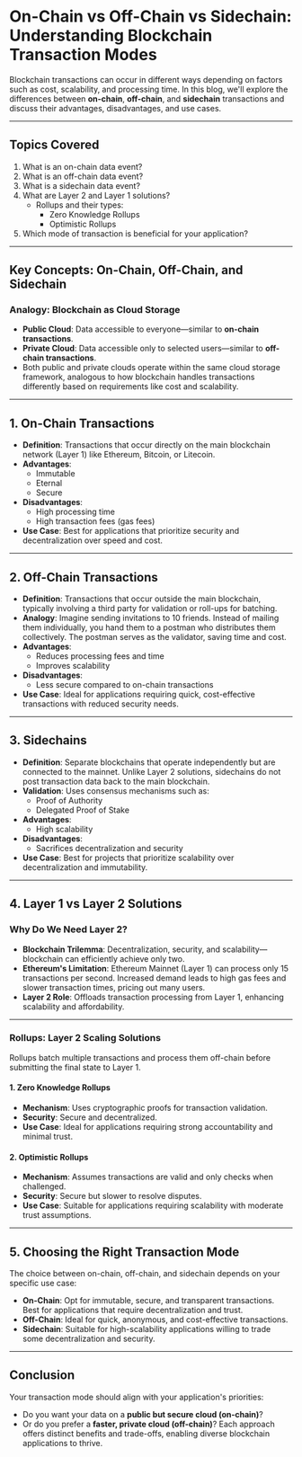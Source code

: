 # On-Chain vs Off-Chain vs Sidechain: Understanding Blockchain Transaction Modes

Blockchain transactions can occur in different ways depending on factors such as cost, scalability, and processing time. In this blog, we'll explore the differences between **on-chain**, **off-chain**, and **sidechain** transactions and discuss their advantages, disadvantages, and use cases.

---

## Topics Covered
1. What is an on-chain data event?
2. What is an off-chain data event?
3. What is a sidechain data event?
4. What are Layer 2 and Layer 1 solutions?
   - Rollups and their types:
     - Zero Knowledge Rollups
     - Optimistic Rollups
5. Which mode of transaction is beneficial for your application?

---

## Key Concepts: On-Chain, Off-Chain, and Sidechain

### Analogy: Blockchain as Cloud Storage
- **Public Cloud**: Data accessible to everyone—similar to **on-chain transactions**.
- **Private Cloud**: Data accessible only to selected users—similar to **off-chain transactions**.
- Both public and private clouds operate within the same cloud storage framework, analogous to how blockchain handles transactions differently based on requirements like cost and scalability.

---

## 1. On-Chain Transactions
- **Definition**: Transactions that occur directly on the main blockchain network (Layer 1) like Ethereum, Bitcoin, or Litecoin.
- **Advantages**:
  - Immutable
  - Eternal
  - Secure
- **Disadvantages**:
  - High processing time
  - High transaction fees (gas fees)
- **Use Case**: Best for applications that prioritize security and decentralization over speed and cost.

---

## 2. Off-Chain Transactions
- **Definition**: Transactions that occur outside the main blockchain, typically involving a third party for validation or roll-ups for batching.
- **Analogy**: Imagine sending invitations to 10 friends. Instead of mailing them individually, you hand them to a postman who distributes them collectively. The postman serves as the validator, saving time and cost.
- **Advantages**:
  - Reduces processing fees and time
  - Improves scalability
- **Disadvantages**:
  - Less secure compared to on-chain transactions
- **Use Case**: Ideal for applications requiring quick, cost-effective transactions with reduced security needs.

---

## 3. Sidechains
- **Definition**: Separate blockchains that operate independently but are connected to the mainnet. Unlike Layer 2 solutions, sidechains do not post transaction data back to the main blockchain.
- **Validation**: Uses consensus mechanisms such as:
  - Proof of Authority
  - Delegated Proof of Stake
- **Advantages**:
  - High scalability
- **Disadvantages**:
  - Sacrifices decentralization and security
- **Use Case**: Best for projects that prioritize scalability over decentralization and immutability.

---

## 4. Layer 1 vs Layer 2 Solutions

### Why Do We Need Layer 2?
- **Blockchain Trilemma**: Decentralization, security, and scalability—blockchain can efficiently achieve only two.
- **Ethereum's Limitation**: Ethereum Mainnet (Layer 1) can process only 15 transactions per second. Increased demand leads to high gas fees and slower transaction times, pricing out many users.
- **Layer 2 Role**: Offloads transaction processing from Layer 1, enhancing scalability and affordability.

---

### Rollups: Layer 2 Scaling Solutions
Rollups batch multiple transactions and process them off-chain before submitting the final state to Layer 1. 

#### 1. Zero Knowledge Rollups
- **Mechanism**: Uses cryptographic proofs for transaction validation. 
- **Security**: Secure and decentralized.
- **Use Case**: Ideal for applications requiring strong accountability and minimal trust.

#### 2. Optimistic Rollups
- **Mechanism**: Assumes transactions are valid and only checks when challenged.
- **Security**: Secure but slower to resolve disputes.
- **Use Case**: Suitable for applications requiring scalability with moderate trust assumptions.

---

## 5. Choosing the Right Transaction Mode

The choice between on-chain, off-chain, and sidechain depends on your specific use case:
- **On-Chain**: Opt for immutable, secure, and transparent transactions. Best for applications that require decentralization and trust.
- **Off-Chain**: Ideal for quick, anonymous, and cost-effective transactions.
- **Sidechain**: Suitable for high-scalability applications willing to trade some decentralization and security.

---

## Conclusion
Your transaction mode should align with your application's priorities:
- Do you want your data on a **public but secure cloud (on-chain)**?
- Or do you prefer a **faster, private cloud (off-chain)**?
Each approach offers distinct benefits and trade-offs, enabling diverse blockchain applications to thrive.


